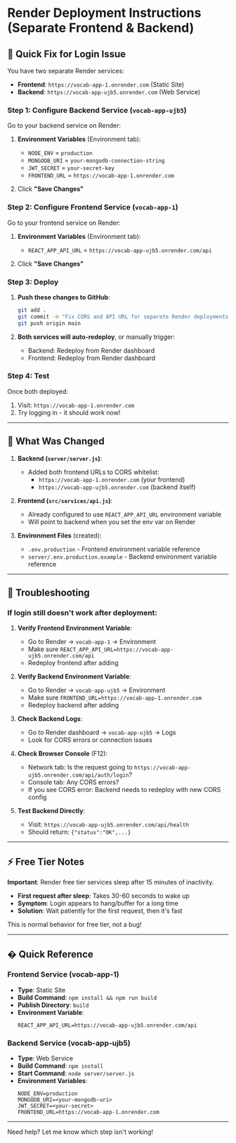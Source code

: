 # Render Deployment Instructions (Separate Frontend & Backend)

## 🚀 Quick Fix for Login Issue

You have two separate Render services:
- **Frontend**: `https://vocab-app-1.onrender.com` (Static Site)
- **Backend**: `https://vocab-app-ujb5.onrender.com` (Web Service)

### Step 1: Configure Backend Service (`vocab-app-ujb5`)

Go to your backend service on Render:

1. **Environment Variables** (Environment tab):
   - `NODE_ENV` = `production`
   - `MONGODB_URI` = `your-mongodb-connection-string`
   - `JWT_SECRET` = `your-secret-key`
   - `FRONTEND_URL` = `https://vocab-app-1.onrender.com`
   
2. Click **"Save Changes"**

### Step 2: Configure Frontend Service (`vocab-app-1`)

Go to your frontend service on Render:

1. **Environment Variables** (Environment tab):
   - `REACT_APP_API_URL` = `https://vocab-app-ujb5.onrender.com/api`
   
2. Click **"Save Changes"**

### Step 3: Deploy

1. **Push these changes to GitHub**:
   ```bash
   git add .
   git commit -m "Fix CORS and API URL for separate Render deployments"
   git push origin main
   ```

2. **Both services will auto-redeploy**, or manually trigger:
   - Backend: Redeploy from Render dashboard
   - Frontend: Redeploy from Render dashboard

### Step 4: Test

Once both deployed:
1. Visit: `https://vocab-app-1.onrender.com`
2. Try logging in - it should work now!

---

## 🔧 What Was Changed

1. **Backend (`server/server.js`)**:
   - Added both frontend URLs to CORS whitelist:
     - `https://vocab-app-1.onrender.com` (your frontend)
     - `https://vocab-app-ujb5.onrender.com` (backend itself)

2. **Frontend (`src/services/api.js`)**:
   - Already configured to use `REACT_APP_API_URL` environment variable
   - Will point to backend when you set the env var on Render

3. **Environment Files** (created):
   - `.env.production` - Frontend environment variable reference
   - `server/.env.production.example` - Backend environment variable reference

---

## 🐛 Troubleshooting

### If login still doesn't work after deployment:

1. **Verify Frontend Environment Variable**:
   - Go to Render → `vocab-app-1` → Environment
   - Make sure `REACT_APP_API_URL=https://vocab-app-ujb5.onrender.com/api`
   - Redeploy frontend after adding

2. **Verify Backend Environment Variable**:
   - Go to Render → `vocab-app-ujb5` → Environment  
   - Make sure `FRONTEND_URL=https://vocab-app-1.onrender.com`
   - Redeploy backend after adding

3. **Check Backend Logs**:
   - Go to Render dashboard → `vocab-app-ujb5` → Logs
   - Look for CORS errors or connection issues

4. **Check Browser Console** (F12):
   - Network tab: Is the request going to `https://vocab-app-ujb5.onrender.com/api/auth/login`?
   - Console tab: Any CORS errors?
   - If you see CORS error: Backend needs to redeploy with new CORS config

5. **Test Backend Directly**:
   - Visit: `https://vocab-app-ujb5.onrender.com/api/health`
   - Should return: `{"status":"OK",...}`

---

## ⚡ Free Tier Notes

**Important**: Render free tier services sleep after 15 minutes of inactivity.

- **First request after sleep**: Takes 30-60 seconds to wake up
- **Symptom**: Login appears to hang/buffer for a long time
- **Solution**: Wait patiently for the first request, then it's fast

This is normal behavior for free tier, not a bug!

---

## � Quick Reference

### Frontend Service (vocab-app-1)
- **Type**: Static Site
- **Build Command**: `npm install && npm run build`
- **Publish Directory**: `build`
- **Environment Variable**: 
  ```
  REACT_APP_API_URL=https://vocab-app-ujb5.onrender.com/api
  ```

### Backend Service (vocab-app-ujb5)
- **Type**: Web Service
- **Build Command**: `npm install`
- **Start Command**: `node server/server.js`
- **Environment Variables**:
  ```
  NODE_ENV=production
  MONGODB_URI=<your-mongodb-uri>
  JWT_SECRET=<your-secret>
  FRONTEND_URL=https://vocab-app-1.onrender.com
  ```

---

Need help? Let me know which step isn't working!
